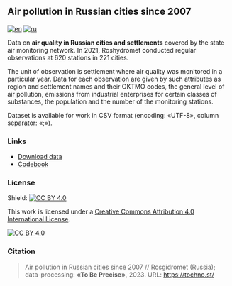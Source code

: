 ## Air pollution in Russian cities since 2007
[![en](https://img.shields.io/badge/lang-en-blue.svg)](https://github.com/tochno-st/air_quality_cities/blob/main/README.md)
[![ru](https://img.shields.io/badge/lang-ru-green.svg)](https://github.com/tochno-st/air_quality_cities/blob/main/README.ru.md)

Data on **air quality in Russian cities and settlements** covered by the state air monitoring 
network. In 2021, Roshydromet conducted regular observations at 620 stations in 221 cities.

The unit of observation is settlement where air quality 
was monitored in a particular year. Data for each observation are given by such 
attributes as region and settlement names and their OKTMO codes, the general level 
of air pollution, emissions from industrial enterprises for certain classes 
of substances, the population and the number of the monitoring stations.

Dataset is available for work in CSV format (encoding: «UTF-8», column separator: «;»).

### Links

- [Download data]()
- [Codebook]()

### License

Shield: [![CC BY 4.0][cc-by-shield]][cc-by]

This work is licensed under a
[Creative Commons Attribution 4.0 International License][cc-by].

[![CC BY 4.0][cc-by-image]][cc-by]

[cc-by]: http://creativecommons.org/licenses/by/4.0/
[cc-by-image]: https://i.creativecommons.org/l/by/4.0/88x31.png
[cc-by-shield]: https://img.shields.io/badge/License-CC%20BY%204.0-lightgrey.svg

### Citation

> Air pollution in Russian cities since 2007 // Rosgidromet (Russia); data-processing: **«To Be Precise»**, 2023. URL: https://tochno.st/ 
